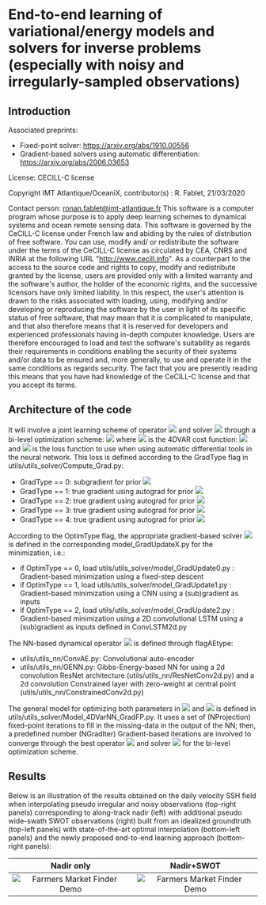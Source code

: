 # End-to-end learning of variational/energy models and solvers for inverse problems (especially with noisy and irregularly-sampled observations)

## Introduction

Associated preprints:
- Fixed-point solver: https://arxiv.org/abs/1910.00556
- Gradient-based solvers using automatic differentiation: https://arxiv.org/abs/2006.03653

License: CECILL-C license

Copyright IMT Atlantique/OceaniX, contributor(s) : R. Fablet, 21/03/2020

Contact person: ronan.fablet@imt-atlantique.fr
This software is a computer program whose purpose is to apply deep learning
schemes to dynamical systems and ocean remote sensing data.
This software is governed by the CeCILL-C license under French law and
abiding by the rules of distribution of free software.  You can  use,
modify and/ or redistribute the software under the terms of the CeCILL-C
license as circulated by CEA, CNRS and INRIA at the following URL
"http://www.cecill.info".
As a counterpart to the access to the source code and  rights to copy,
modify and redistribute granted by the license, users are provided only
with a limited warranty  and the software's author,  the holder of the
economic rights,  and the successive licensors  have only  limited
liability.
In this respect, the user's attention is drawn to the risks associated
with loading,  using,  modifying and/or developing or reproducing the
software by the user in light of its specific status of free software,
that may mean  that it is complicated to manipulate,  and  that  also
therefore means  that it is reserved for developers  and  experienced
professionals having in-depth computer knowledge. Users are therefore
encouraged to load and test the software's suitability as regards their
requirements in conditions enabling the security of their systems and/or
data to be ensured and,  more generally, to use and operate it in the
same conditions as regards security.
The fact that you are presently reading this means that you have had
knowledge of the CeCILL-C license and that you accept its terms.

## Architecture of the code

It will involve a joint learning scheme of operator <img src="https://render.githubusercontent.com/render/math?math=\Phi"> and solver <img src="https://render.githubusercontent.com/render/math?math=\Gamma"> through a bi-level optimization scheme:
<img src="https://render.githubusercontent.com/render/math?math=\arg \min_{\Phi,\Gamma} \sum_n {\cal{L}} (x_n,\tilde{x}_n) \mbox{  s.t.  } \tilde{x}_n = \arg \min_x  U_\Phi \left ( x,y_n , \Omega_n\right)"> 
where <img src="https://render.githubusercontent.com/render/math?math=U_\PhiU_\Phi"> is the 4DVAR cost function:
<img src="https://render.githubusercontent.com/render/math?math=U_\Phi\left ( x , y , \Omega\right ) = \lambda_1 \sum_n \left \|x(t_n)-y(t_n)\right \|^2_{\Omega _{t_i}} %2B \lambda_2 \sum_n \left \|x(t_n) - \Phi(x)(t_n) \right \|^2">
and <img src="https://render.githubusercontent.com/render/math?math=\cal{L}"> is the loss function to use when using automatic differential tools in the neural network. This loss is defined according to the GradType flag in utils/utils_solver/Compute_Grad.py:
  * GradType == 0: subgradient for prior <img src="https://render.githubusercontent.com/render/math?math=||x-g(x)||^2"> 
  * GradType == 1: true gradient using autograd for prior <img src="https://render.githubusercontent.com/render/math?math=||x-g(x)||^2">
  * GradType == 2: true gradient using autograd for prior <img src="https://render.githubusercontent.com/render/math?math=||x-g(x)||">
  * GradType == 3: true gradient using autograd for prior <img src="https://render.githubusercontent.com/render/math?math=||x-g1(x)||^2 %2B ||x-g2(x)||^2">
  * GradType == 4: true gradient using autograd for prior <img src="https://render.githubusercontent.com/render/math?math=||g(x)||^2">

According to the OptimType flag, the appropriate gradient-based solver <img src="https://render.githubusercontent.com/render/math?math=\Gamma"> is defined in the corresponding model_GradUpdateX.py for the minimization, i.e.:
  * if OptimType == 0, load utils/utils_solver/model_GradUpdate0.py : Gradient-based minimization using a fixed-step descent
  * if OptimType == 1, load utils/utils_solver/model_GradUpdate1.py : Gradient-based minimization using a CNN using a (sub)gradient as inputs
  * if OptimType == 2, load utils/utils_solver/model_GradUpdate2.py : Gradient-based minimization using a 2D convolutional LSTM using a (sub)gradient as inputs defined in ConvLSTM2d.py

The NN-based dynamical operator <img src="https://render.githubusercontent.com/render/math?math=\Phi"> is defined through flagAEtype:
  * utils/utils_nn/ConvAE.py: Convolutional auto-encoder
  * utils/utils_nn/GENN.py: Gibbs-Energy-based NN for using a 2d convolution ResNet architecture (utils/utils_nn/ResNetConv2d.py) and a 2d convolution Constrained layer with zero-weight at central point (utils/utils_nn/ConstrainedConv2d.py)

The general model for optimizing both parameters in <img src="https://render.githubusercontent.com/render/math?math=\Phi"> and <img src="https://render.githubusercontent.com/render/math?math=\Gamma"> is defined in utils/utils_solver/Model_4DVarNN_GradFP.py. It uses a set of (NProjection) fixed-point iterations to fill in the missing-data in the output of the NN; then, a predefined number (NGradIter) Gradient-based iterations are involved to converge through the best operator <img src="https://render.githubusercontent.com/render/math?math=\Phi"> and solver <img src="https://render.githubusercontent.com/render/math?math=\Gamma"> for the bi-level optimization scheme.

## Results

Below is an illustration of the results obtained on the daily velocity SSH field
when interpolating pseudo irregular and noisy observations (top-right panels) corresponding to 
along-track nadir (left) with additional pseudo wide-swath SWOT observations (right) built 
from an idealized groundtruth (top-left panels) with state-of-the-art optimal interpolation 
(bottom-left panels) and the newly proposed end-to-end learning approach (bottom-right panels): 

Nadir only                 |  Nadir+SWOT
:-------------------------:|:-------------------------:
![Farmers Market Finder Demo](figs/animation_grads_OSSE.gif)  |  ![Farmers Market Finder Demo](figs/animation_grads_OSSE.gif)


